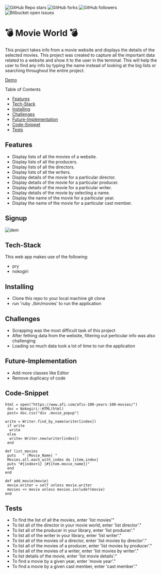 ![GitHub Repo stars](https://img.shields.io/github/stars/nabilhayet/Restaurant) ![GitHub forks](https://img.shields.io/github/forks/nabilhayet/Restaurant) ![GitHub followers](https://img.shields.io/github/followers/nabilhayet) ![Bitbucket open issues](https://img.shields.io/bitbucket/issues/nabilhayet/Restaurant)                                          
                                        <h1>:bomb: Movie World :bomb: </h1>
                                                      
This project takes info from a movie website and displays the details of the selected movies. This project was created to capture all the important data related to a website and show it to the user in the terminal. This will help the user to find any info by typing the name instead of looking at the big lists or searching throughout the entire project.

<a href="https://www.youtube.com/watch?v=UWaRqHpO8fU&t=2s">Demo</a>

Table of Contents
- [Features](#features)
- [Tech-Stack](#tech-stack)
- [Installing](#installing)
- [Challenges](#challenges)
- [Future-Implementation](#future-implementation)
- [Code-Snippet](#code-snippet)
- [Tests](#tests)
                               
## Features
<ul>
  <li>Display lists of all the movies of a website.</li>
  <li>Display lists of all the producers.</li>
  <li>Display lists of all the directors.</li>
  <li>Display lists of all the writers.</li>
  <li>Display details of the movie for a particular director.</li>
  <li>Display details of the movie for a particular producer.</li>
  <li>Display details of the movie for a particular writer.</li>
  <li>Display details of the movie by selecting a name.</li>
  <li>Display the name of the movie for a particular year.</li>
  <li>Display the name of the movie for a particular cast member.</li>
</ul>

## Signup 

![dem](https://user-images.githubusercontent.com/33500404/109376302-97f5ee00-7891-11eb-89aa-6fdfd054c8c9.gif)


## Tech-Stack
<p>This web app makes use of the following:</p>

* pry
* nokogiri 

## Installing
<ul>
   <li> Clone this repo to your local machine git clone <this-repo-url></li>
   <li> run 'ruby ./bin/movies' to run the application</li>
</ul>
        
## Challenges
<ul>
  <li> Scrapping was the most difficult task of this project</li>
  <li> After fething data from the website, filtering out perticular info was also challenging</li>
  <li> Loading so much data took a lot of time to run the application</li>
</ul>

## Future-Implementation
<ul>
  <li> Add more classes like Editor</li>
  <li> Remove duplicacy of code</li>
</ul>

## Code-Snippet 

```
html = open("https://www.afi.com/afis-100-years-100-movies/")
 doc = Nokogiri::HTML(html)
 post= doc.css("div .movie_popup")
```

```
write = Writer.find_by_name(writer[index])	
 if write
  write
 else
  write= Writer.new(writer[index])
 end
```

```
def list_movies	
 puts   " |Movie_Name| "
 Movies.all.each_with_index do |item,index|
 puts "#{index+1} |#{item.movie_name}|"
 end
end
```

```
def add_movie(movie)	
 movie.writer = self unless movie.writer
 movies << movie unless movies.include?(movie)
end
```

## Tests
* To find the list of all the movies, enter 'list movies'"
* To list all of the director in your movie world, enter 'list director'."
* To list all of the producer in your library, enter 'list producer'."
* To list all of the writer in your library, enter 'list writer'."
* To list all of the movies of a director, enter 'list movies by director'."
* To list all of the movies of a producer, enter 'list movies by producer'."
* To list all of the movies of a writer, enter 'list movies by writer'."
* To list details of the movie, enter 'list movie details'."
* To find a movie by a given year, enter 'movie year'."
* To find a movie by a given cast member, enter 'cast member'."


